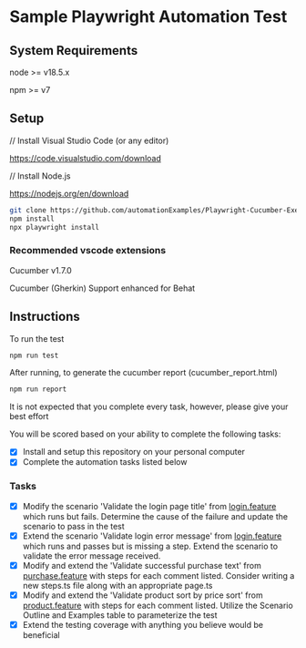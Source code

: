 # Sample Playwright Automation Test

## System Requirements

node >= v18.5.x

npm >= v7


## Setup

// Install Visual Studio Code (or any editor)

https://code.visualstudio.com/download


// Install Node.js

https://nodejs.org/en/download


```bash
git clone https://github.com/automationExamples/Playwright-Cucumber-Exercise.git
npm install
npx playwright install
```

### Recommended vscode extensions

Cucumber v1.7.0

Cucumber (Gherkin) Support enhanced for Behat


## Instructions
To run the test
```bash
npm run test
```

After running, to generate the cucumber report (cucumber_report.html)
```bash
npm run report
```

It is not expected that you complete every task, however, please give your best effort 

You will be scored based on your ability to complete the following tasks:

- [x] Install and setup this repository on your personal computer
- [x] Complete the automation tasks listed below

### Tasks
- [x] Modify the scenario 'Validate the login page title' from [login.feature](features/login.feature#8) which runs but fails. Determine the cause of the failure and update the scenario to pass in the test
- [x] Extend the scenario 'Validate login error message' from [login.feature](features/login.feature#10) which runs and passes but is missing a step. Extend the scenario to validate the error message received.
- [x] Modify and extend the 'Validate successful purchase text' from [purchase.feature](features/purchase.feature#6) with steps for each comment listed. Consider writing a new steps.ts file along with an appropriate page.ts
- [x] Modify and extend the 'Validate product sort by price sort' from [product.feature](features/product.feature#6) with steps for each comment listed. Utilize the Scenario Outline and Examples table to parameterize the test
- [x] Extend the testing coverage with anything you believe would be beneficial
